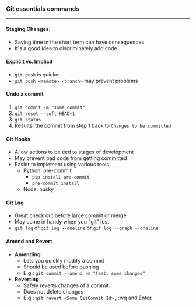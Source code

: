 ### Git essentials commands
___

#### Staging Changes:
* Saving time in the short term can have consequences
* It's a good idea to discriminately add code

#### Explicit vs. Implicit
* `git push` is quicker
* `git push <remote> <branch>` may prevent problems

#### Undo a commit
1. `git commit -m "some commit"`
2. `git reset --soft HEAD~1`
3. `git status`
4. Results: the commit from step 1 back to `Changes to be committed`

#### Git Hooks
* Allow actions to be tied to stages of development
* May prevent bad code from getting committed
* Easier to implement using various tools
  * Python: pre-commit
    * `pip install pre-commit`
    * `pre-commit install` 
  * Node: husky

#### Git Log
* Great check out  before large commit or merge
* May come in handy when you "git" lost
* `git log` or `git log --oneline` or `git log --graph --oneline`

#### Amend and Revert
* __Amending__
  * Lets you quickly modify a commit 
  * Should be used before pushing
  * E.g.: `git commit --amend -m "feat: some changes"`
* __Reverting__
  * Safely reverts changes of a commit 
  * Does not delete changes
  * E.g.:  `git revert <Some GitCommit Id>` ,  :wq and Enter.